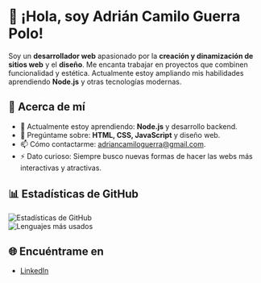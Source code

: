 # 👋 ¡Hola, soy Adrián Camilo Guerra Polo!  

Soy un **desarrollador web** apasionado por la **creación y dinamización de sitios web** y el **diseño**. Me encanta trabajar en proyectos que combinen funcionalidad y estética. Actualmente estoy ampliando mis habilidades aprendiendo **Node.js** y otras tecnologías modernas.

## 🚀 Acerca de mí  
- 🌱 Actualmente estoy aprendiendo: **Node.js** y desarrollo backend.  
- 💬 Pregúntame sobre: **HTML, CSS, JavaScript** y diseño web.  
- 📫 Cómo contactarme: adriancamiloguerra@gmail.com.  
- ⚡ Dato curioso: Siempre busco nuevas formas de hacer las webs más interactivas y atractivas.  

## 📊 Estadísticas de GitHub  
![Estadísticas de GitHub](https://github-readme-stats.vercel.app/api?username=adrian-blip&show_icons=true&theme=radical)  
![Lenguajes más usados](https://github-readme-stats.vercel.app/api/top-langs/?username=adrian-blip&layout=compact&theme=radical)  

## 🌐 Encuéntrame en  
- [LinkedIn](https://www.linkedin.com/in/adrian-guerra-5614881b7/)  
 



